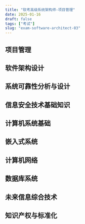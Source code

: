 ```yaml
---
title: "软考高级系统架构师-项目管理"
date: 2025-01-16
draft: false
tags: ["考试"]
slug: "exam-software-architect-03"
---
```





## 项目管理
## 软件架构设计
## 系统可靠性分析与设计
## 信息安全技术基础知识
## 计算机系统基础
## 嵌入式系统
## 计算机网络
## 数据库系统
## 未来信息综合技术
## 知识产权与标准化